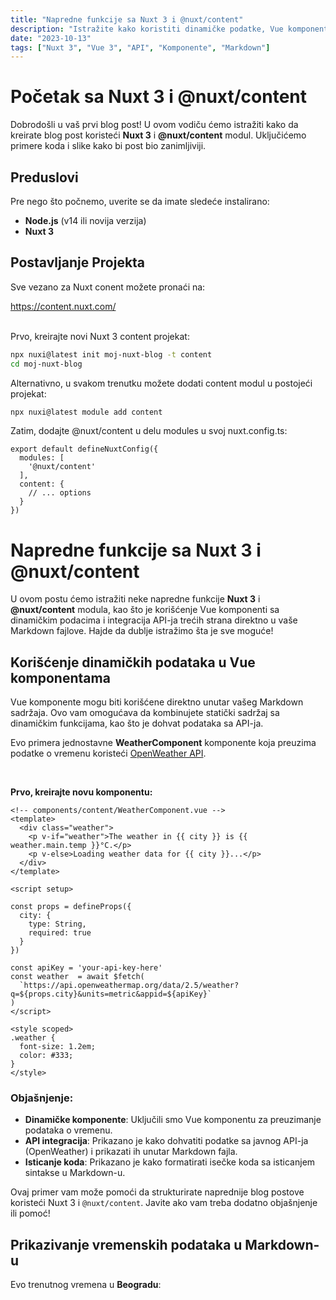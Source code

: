 ```yaml
---
title: "Napredne funkcije sa Nuxt 3 i @nuxt/content"
description: "Istražite kako koristiti dinamičke podatke, Vue komponente i treće strane API-je u Nuxt 3 koristeći Markdown."
date: "2023-10-13"
tags: ["Nuxt 3", "Vue 3", "API", "Komponente", "Markdown"]
---
```


# Početak sa Nuxt 3 i @nuxt/content

Dobrodošli u vaš prvi blog post! U ovom vodiču ćemo istražiti kako da kreirate blog post koristeći **Nuxt 3** i **@nuxt/content** modul. Uključićemo primere koda i slike kako bi post bio zanimljiviji.

## Preduslovi

Pre nego što počnemo, uverite se da imate sledeće instalirano:

- **Node.js** (v14 ili novija verzija)
- **Nuxt 3**

## Postavljanje Projekta

Sve vezano za Nuxt conent možete pronaći na:

https://content.nuxt.com/
<br></br>

Prvo, kreirajte novi Nuxt 3 content projekat:

```bash
npx nuxi@latest init moj-nuxt-blog -t content
cd moj-nuxt-blog
```

Alternativno, u svakom trenutku možete dodati content modul u postojeći projekat:
```bash
npx nuxi@latest module add content
```

Zatim, dodajte @nuxt/content u delu modules u svoj nuxt.config.ts:

```properties
export default defineNuxtConfig({
  modules: [
    '@nuxt/content'
  ],
  content: {
    // ... options
  }
})
```

# Napredne funkcije sa Nuxt 3 i @nuxt/content

U ovom postu ćemo istražiti neke napredne funkcije **Nuxt 3** i **@nuxt/content** modula, kao što je korišćenje Vue komponenti sa dinamičkim podacima i integracija API-ja trećih strana direktno u vaše Markdown fajlove. Hajde da dublje istražimo šta je sve moguće!

## Korišćenje dinamičkih podataka u Vue komponentama

Vue komponente mogu biti korišćene direktno unutar vašeg Markdown sadržaja. Ovo vam omogućava da kombinujete statički sadržaj sa dinamičkim funkcijama, kao što je dohvat podataka sa API-ja.

Evo primera jednostavne **WeatherComponent** komponente koja preuzima podatke o vremenu koristeći [OpenWeather API](https://openweathermap.org/).

<br/>

**Prvo, kreirajte novu komponentu:**

```vue
<!-- components/content/WeatherComponent.vue -->
<template>
  <div class="weather">
    <p v-if="weather">The weather in {{ city }} is {{ weather.main.temp }}°C.</p>
    <p v-else>Loading weather data for {{ city }}...</p>
  </div>
</template>

<script setup>

const props = defineProps({
  city: {
    type: String,
    required: true
  }
})

const apiKey = 'your-api-key-here'
const weather  = await $fetch(
  `https://api.openweathermap.org/data/2.5/weather?q=${props.city}&units=metric&appid=${apiKey}`
)
</script>

<style scoped>
.weather {
  font-size: 1.2em;
  color: #333;
}
</style>
```

### Objašnjenje:

- **Dinamičke komponente**: Uključili smo Vue komponentu za preuzimanje podataka o vremenu.
- **API integracija**: Prikazano je kako dohvatiti podatke sa javnog API-ja (OpenWeather) i prikazati ih unutar Markdown fajla.
- **Isticanje koda**: Prikazano je kako formatirati isečke koda sa isticanjem sintakse u Markdown-u.

Ovaj primer vam može pomoći da strukturirate naprednije blog postove koristeći Nuxt 3 i `@nuxt/content`. Javite ako vam treba dodatno objašnjenje ili pomoć!

## Prikazivanje vremenskih podataka u Markdown-u

Evo trenutnog vremena u **Beogradu**:

<WeatherComponent city="Belgrade" />

